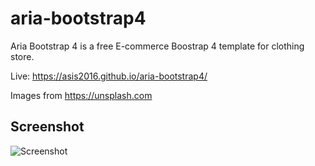# aria-bootstrap4
Aria Bootstrap 4 is a free E-commerce Boostrap 4 template for clothing store.

Live: https://asis2016.github.io/aria-bootstrap4/

Images from https://unsplash.com

## Screenshot
![Screenshot](/screenshots/screenshot-v1.jpg)

